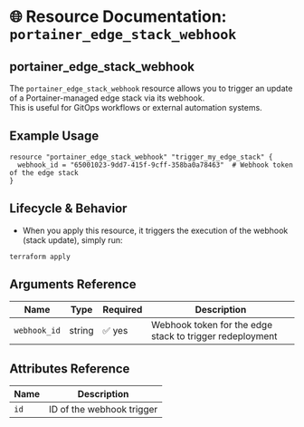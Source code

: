 # 🌐 Resource Documentation: `portainer_edge_stack_webhook`

## portainer_edge_stack_webhook
The `portainer_edge_stack_webhook` resource allows you to trigger an update of a Portainer-managed edge stack via its webhook.  
This is useful for GitOps workflows or external automation systems.

## Example Usage
```hcl
resource "portainer_edge_stack_webhook" "trigger_my_edge_stack" {
  webhook_id = "65001023-9dd7-415f-9cff-358ba0a78463"  # Webhook token of the edge stack
}
```
## Lifecycle & Behavior
- When you apply this resource, it triggers the execution of the webhook (stack update), simply run:
```hcl
terraform apply
```

## Arguments Reference
| Name          | Type   | Required | Description                                                    |
|---------------|--------|----------|----------------------------------------------------------------|
| `webhook_id`  | string | ✅ yes   | Webhook token for the edge stack to trigger redeployment            |

## Attributes Reference
| Name | Description              |
|------|--------------------------|
| `id` | ID of the webhook trigger|
